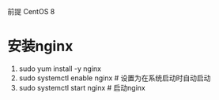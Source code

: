 前提 CentOS 8


# 安装nginx

1. sudo yum install -y nginx
2. sudo systemctl enable nginx # 设置为在系统启动时自动启动
3. sudo systemctl start nginx # 启动nginx
